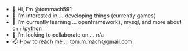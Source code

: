 - 👋 Hi, I’m @tommach591
- 👀 I’m interested in ... developing things (currently games)
- 🌱 I’m currently learning ... openframeworks, mysql, and more about c++/python
- 💞️ I’m looking to collaborate on ... n/a
- 📫 How to reach me ... tom.m.mach@gmail.com

<!---
tommach591/tommach591 is a ✨ special ✨ repository because its `README.md` (this file) appears on your GitHub profile.
You can click the Preview link to take a look at your changes.
--->
